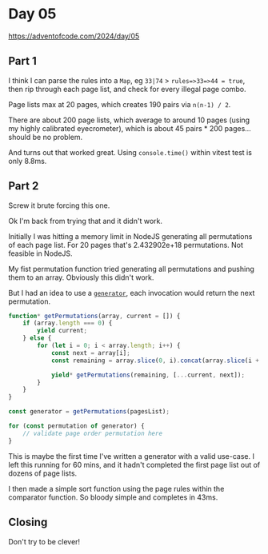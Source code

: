 # Day 05

https://adventofcode.com/2024/day/05



## Part 1

I think I can parse the rules into a `Map`, eg `33|74` > `rules=>33=>44 = true`, then rip through each page list, and check for every illegal page combo.

Page lists max at 20 pages, which creates 190 pairs via `n(n-1) / 2`.

There are about 200 page lists, which average to around 10 pages (using my highly calibrated eyecrometer), which is about 45 pairs * 200 pages... should be no problem.

And turns out that worked great. Using `console.time()` within vitest test is only 8.8ms.

## Part 2

Screw it brute forcing this one.

Ok I'm back from trying that and it didn't work.

Initially I was hitting a memory limit in NodeJS generating all permutations of each page list. For 20 pages that's 2.432902e+18 permutations. Not feasible in NodeJS.

My fist permutation function tried generating all permutations and pushing them to an array. Obviously this didn't work. 

But I had an idea to use a [`generator`](https://developer.mozilla.org/en-US/docs/Web/JavaScript/Reference/Global_Objects/Generator), each invocation would return the next permutation.

```js
function* getPermutations(array, current = []) {
    if (array.length === 0) {
        yield current;
    } else {
        for (let i = 0; i < array.length; i++) {
            const next = array[i];
            const remaining = array.slice(0, i).concat(array.slice(i + 1));

            yield* getPermutations(remaining, [...current, next]);
        }
    }
}

const generator = getPermutations(pagesList);

for (const permutation of generator) {
    // validate page order permutation here
}
```

This is maybe the first time I've written a generator with a valid use-case.
I left this running for 60 mins, and it hadn't completed the first page list out of dozens of page lists.

I then made a simple sort function using the page rules within the comparator function. So bloody simple and completes in 43ms.

## Closing

Don't try to be clever!
